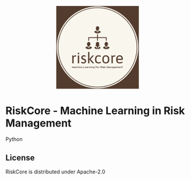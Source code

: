 <div align=center>
<img src="assets/riskcore.png" width="45%" loc>
</div>

# RiskCore - Machine Learning in Risk Management
Python 
## License
RiskCore is distributed under Apache-2.0